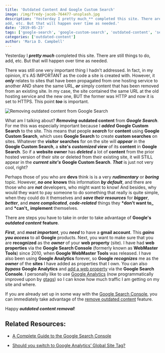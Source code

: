 ```yaml
---
title: 'Outdated Content And Google Custom Search'
image: /img/fredy-jacob-764477-unsplash.jpg
description: 'Yesterday I pretty much_** completed this site. There are still things to do,
add, etc. But that will happen over time as needed.'
date: '2019-05-23'
tags: ['google-search', 'google-custom-search', 'outdated-content', 'seo']
categories: ['outdated-content']
author: 'Maria D. Campbell'
---
```


Yesterday I **_pretty much_** completed this site. There are still things to do,
add, etc. But that will happen over time as needed.

There was still one very important thing I hadn't addressed. In fact, in my
opinion, it's AS IMPORTANT as the code a site is created with. However, it
**_only_** relates to sites that have been propagated from one hosting service
to another AND share the same URL, **_or_** simply content that has been removed
from an existing site. In my case, the site contained the same URL at the old
hosting service and the new one, BUT the former was HTTP and now it is set to
HTTPS. This point **_too_** is important.

![Removing outdated content from Google Search](./remove-outdated-content.jpg)

What am I talking about? **_Removing_** **outdated content** from **_Google
Search_**. For me this was especially important because I **_added_** **Google
Custom Search** to the site. This means that people **_search_** for **content**
using **Google Custom Search**, which uses **Google Search** to create **custom
searches** on sites. Whatever the **_visitor_** **searches** for on the site
will **_appear_** in the **Google Custom Search**, a **site's** **_customized
view_** of its **content** in **Google Search**. So if a **website owner** has
**_deleted_** a lot of **content** from the prior hosted version of their site
or deleted from their existing site, it will STILL appear in the **_current
site's_** **Google Custom Search**. **_That_** is just not very cool, right?

Perhaps those of you who are **devs** think is is a very **_rudimentary_** or
**_boring_** topic. However, **_no one_** **knows** this information **_by
default_**, and there are those who are **_not_** developers, who might want to
know! And besides, why would they want to pay someone to do something that
really is quite simple, when they could do it themselves and **_save their
resources_** for **_bigger_**, **_better_**, and **_more complicated_**,
**_code-related_** things they **\*don't want to\_** and **\*can't\_**
**implement** themselves.

There are steps you have to take in order to take advantage of **Google's**
**_outdated content_** **feature**.

**_First_**, and **_most important_**, you **_need_** to have a **gmail
account**. This **_gains you access_** to all **Google** products. Next, you
want to make sure that you are **recognized** as the **_owner_** of your **web
property** (site). I have had **web properties** via the **Google Search
Console** (formerly known as **WebMaster Tools**) since 2010, when **Google
WebMaster Tools** was released. I have also been using **Google Analytics**
forever, so **Google** **_recognizes_** me as the **_owner_** of the **sites** I
have added as properties that I own. You can also **_bypass_** **Google
Analytics** and
[add a web property](https://search.google.com/search-console/about) via the
**Google Search Console**. I personally like to use
[Google Analytics](https://analytics.google.com/analytics/web/) (now
programmatically improved upon by
[gtags](https://developers.google.com/analytics/devguides/collection/gtagjs/))
so I can know how much traffic I am getting on my site and where.

If you are already set up in some way with the
[Google Search Console](https://search.google.com/search-console/about), you can
immediately take advantage of the
[remove outdated content](https://support.google.com/websearch/answer/6349986?hl=en)
feature.

Happy **_outdated content removal_**!

## Related Resources:

-   [A Complete Guide to the Google Search Console](https://www.searchenginejournal.com/google-search-console-guide/209318/#close)

-   [Should you switch to Google Analytics’ Global Site Tag?](https://juliencoquet.com/en/2017/09/11/switch-google-analytics-global-site-tag/)
